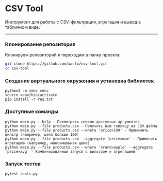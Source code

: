 # CSV Tool

Инструмент для работы с CSV: фильтрация, агрегация и вывод в табличном виде.

---

### Клонирование репозитория

Клонируем репозиторий и переходим в папку проекта:

```bash
git clone https://github.com/xaslx/csv-tool.git
cd csv-tool
```

### Создание виртуального окружения и установка библиотек
```
python3 -m venv venv
source venv/bin/activate
pip install -r req.txt
```

### Доступные команды
```
python main.py --help - Посмотреть список доступных аргументов
python main.py --file products.csv - Получить всю таблицу из CSV файла
python main.py --file products.csv --where 'price>100' - Применить фильтр (например, цена больше 100)
python main.py --file products.csv --aggregate 'price=max' - Применить агрегацию (например, максимальная цена)
python main.py --file products.csv --where 'brand=apple' --aggregate 'price=avg' - Комбинированный запуск с фильтром и агрегацией
```

### Запуск тестов

```
pytest tests.py
```
